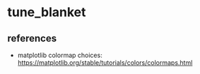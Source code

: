 # tune_blanket

references
----------
* matplotlib colormap choices:
https://matplotlib.org/stable/tutorials/colors/colormaps.html
